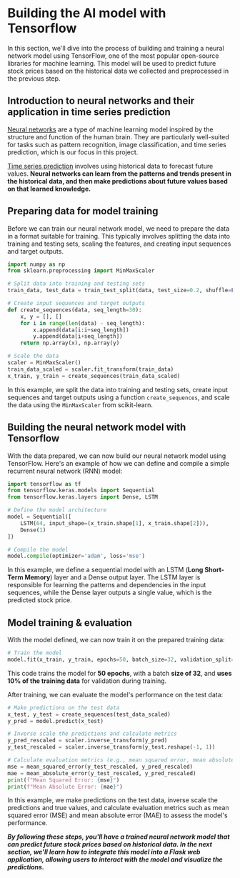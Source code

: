 # Building the AI model with Tensorflow

In this section, we'll dive into the process of building and training a neural network model using TensorFlow, one of the most popular open-source libraries for machine learning. This model will be used to predict future stock prices based on the historical data we collected and preprocessed in the previous step.

## Introduction to neural networks and their application in time series prediction

[Neural networks](https://www.youtube.com/watch?v=rEDzUT3ymw4&ab_channel=SamuelArzt) are a type of machine learning model inspired by the structure and function of the human brain. They are particularly well-suited for tasks such as pattern recognition, image classification, and time series prediction, which is our focus in this project.

[Time series prediction](https://www.youtube.com/watch?v=wGUV_XqchbE&ab_channel=DataScienceDojo) involves using historical data to forecast future values. **Neural networks can learn from the patterns and trends present in the historical data, and then make predictions about future values based on that learned knowledge.**

## Preparing data for model training

Before we can train our neural network model, we need to prepare the data in a format suitable for training. This typically involves splitting the data into training and testing sets, scaling the features, and creating input sequences and target outputs.

```python
import numpy as np
from sklearn.preprocessing import MinMaxScaler

# Split data into training and testing sets
train_data, test_data = train_test_split(data, test_size=0.2, shuffle=False)

# Create input sequences and target outputs
def create_sequences(data, seq_length=30):
    x, y = [], []
    for i in range(len(data) - seq_length):
        x.append(data[i:i+seq_length])
        y.append(data[i+seq_length])
    return np.array(x), np.array(y)

# Scale the data
scaler = MinMaxScaler()
train_data_scaled = scaler.fit_transform(train_data)
x_train, y_train = create_sequences(train_data_scaled)
```
In this example, we split the data into training and testing sets, create input sequences and target outputs using a function `create_sequences`, and scale the data using the `MinMaxScaler` from scikit-learn.


## Building the neural network model with Tensorflow

With the data prepared, we can now build our neural network model using TensorFlow. Here's an example of how we can define and compile a simple recurrent neural network (RNN) model:

```python
import tensorflow as tf
from tensorflow.keras.models import Sequential
from tensorflow.keras.layers import Dense, LSTM

# Define the model architecture
model = Sequential([
    LSTM(64, input_shape=(x_train.shape[1], x_train.shape[2])),
    Dense(1)
])

# Compile the model
model.compile(optimizer='adam', loss='mse')
```

In this example, we define a sequential model with an LSTM (**Long Short-Term Memory**) layer and a Dense output layer. The LSTM layer is responsible for learning the patterns and dependencies in the input sequences, while the Dense layer outputs a single value, which is the predicted stock price.

## Model training & evaluation

With the model defined, we can now train it on the prepared training data:

```python
# Train the model
model.fit(x_train, y_train, epochs=50, batch_size=32, validation_split=0.1)
```
This code trains the model for **50 epochs**, with a batch **size of 32**, and **uses 10% of the training data** for validation during training.

After training, we can evaluate the model's performance on the test data:

```python
# Make predictions on the test data
x_test, y_test = create_sequences(test_data_scaled)
y_pred = model.predict(x_test)

# Inverse scale the predictions and calculate metrics
y_pred_rescaled = scaler.inverse_transform(y_pred)
y_test_rescaled = scaler.inverse_transform(y_test.reshape(-1, 1))

# Calculate evaluation metrics (e.g., mean squared error, mean absolute error)
mse = mean_squared_error(y_test_rescaled, y_pred_rescaled)
mae = mean_absolute_error(y_test_rescaled, y_pred_rescaled)
print(f"Mean Squared Error: {mse}")
print(f"Mean Absolute Error: {mae}")
```
In this example, we make predictions on the test data, inverse scale the predictions and true values, and calculate evaluation metrics such as mean squared error (MSE) and mean absolute error (MAE) to assess the model's performance.

***By following these steps, you'll have a trained neural network model that can predict future stock prices based on historical data. In the next section, we'll learn how to integrate this model into a Flask web application, allowing users to interact with the model and visualize the predictions.***